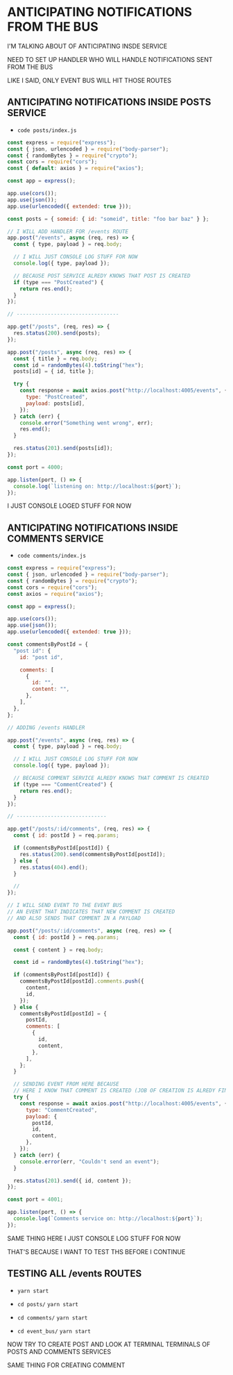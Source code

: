 # ANTICIPATING NOTIFICATIONS FROM THE BUS

I'M TALKING ABOUT OF ANTICIPATING INSDE SERVICE

NEED TO SET UP HANDLER WHO WILL HANDLE NOTIFICATIONS SENT FROM THE BUS

LIKE I SAID, ONLY EVENT BUS WILL HIT THOSE ROUTES

## ANTICIPATING NOTIFICATIONS INSIDE POSTS SERVICE

- `code posts/index.js`

```js
const express = require("express");
const { json, urlencoded } = require("body-parser");
const { randomBytes } = require("crypto");
const cors = require("cors");
const { default: axios } = require("axios");

const app = express();

app.use(cors());
app.use(json());
app.use(urlencoded({ extended: true }));

const posts = { someid: { id: "someid", title: "foo bar baz" } };

// I WILL ADD HANDLER FOR /events ROUTE
app.post("/events", async (req, res) => {
  const { type, payload } = req.body;

  // I WILL JUST CONSOLE LOG STUFF FOR NOW
  console.log({ type, payload });

  // BECAUSE POST SERVICE ALREDY KNOWS THAT POST IS CREATED
  if (type === "PostCreated") {
    return res.end();
  }
});

// ---------------------------------

app.get("/posts", (req, res) => {
  res.status(200).send(posts);
});

app.post("/posts", async (req, res) => {
  const { title } = req.body;
  const id = randomBytes(4).toString("hex");
  posts[id] = { id, title };

  try {
    const response = await axios.post("http://localhost:4005/events", {
      type: "PostCreated",
      payload: posts[id],
    });
  } catch (err) {
    console.error("Something went wrong", err);
    res.end();
  }

  res.status(201).send(posts[id]);
});

const port = 4000;

app.listen(port, () => {
  console.log(`listening on: http://localhost:${port}`);
});

```

I JUST CONSOLE LOGED STUFF FOR NOW

## ANTICIPATING NOTIFICATIONS INSIDE COMMENTS SERVICE

- `code comments/index.js`

```js
const express = require("express");
const { json, urlencoded } = require("body-parser");
const { randomBytes } = require("crypto");
const cors = require("cors");
const axios = require("axios");

const app = express();

app.use(cors());
app.use(json());
app.use(urlencoded({ extended: true }));

const commentsByPostId = {
  "post id": {
    id: "post id",

    comments: [
      {
        id: "",
        content: "",
      },
    ],
  },
};

// ADDING /events HANDLER

app.post("/events", async (req, res) => {
  const { type, payload } = req.body;

  // I WILL JUST CONSOLE LOG STUFF FOR NOW
  console.log({ type, payload });

  // BECAUSE COMMENT SERVICE ALREDY KNOWS THAT COMMENT IS CREATED
  if (type === "CommentCreated") {
    return res.end();
  }
});

// -----------------------------

app.get("/posts/:id/comments", (req, res) => {
  const { id: postId } = req.params;

  if (commentsByPostId[postId]) {
    res.status(200).send(commentsByPostId[postId]);
  } else {
    res.status(404).end();
  }

  //
});

// I WILL SEND EVENT TO THE EVENT BUS
// AN EVENT THAT INDICATES THAT NEW COMMENT IS CREATED
// AND ALSO SENDS THAT COMMENT IN A PAYLOAD

app.post("/posts/:id/comments", async (req, res) => {
  const { id: postId } = req.params;

  const { content } = req.body;

  const id = randomBytes(4).toString("hex");

  if (commentsByPostId[postId]) {
    commentsByPostId[postId].comments.push({
      content,
      id,
    });
  } else {
    commentsByPostId[postId] = {
      postId,
      comments: [
        {
          id,
          content,
        },
      ],
    };
  }

  // SENDING EVENT FROM HERE BECAUSE
  // HERE I KNOW THAT COMMENT IS CREATED (JOB OF CREATION IS ALREDY FINISHED HERE)
  try {
    const response = await axios.post("http://localhost:4005/events", {
      type: "CommentCreated",
      payload: {
        postId,
        id,
        content,
      },
    });
  } catch (err) {
    console.error(err, "Couldn't send an event");
  }

  res.status(201).send({ id, content });
});

const port = 4001;

app.listen(port, () => {
  console.log(`Comments service on: http://localhost:${port}`);
});

```

SAME THING HERE I JUST CONSOLE LOG STUFF FOR NOW

THAT'S BECAUSE I WANT TO TEST THS BEFORE I CONTINUE

## TESTING ALL /events ROUTES

- `yarn start`

- `cd posts/` `yarn start`

- `cd comments/` `yarn start`

- `cd event_bus/` `yarn start`

NOW TRY TO CREATE POST AND LOOK AT TERMINAL TERMINALS OF POSTS AND COMMENTS SERVICES

SAME THING FOR CREATING COMMENT
